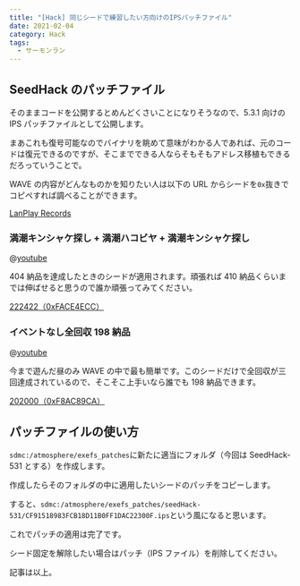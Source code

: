 ```yaml
---
title: "[Hack] 同じシードで練習したい方向けのIPSパッチファイル"
date: 2021-02-04
category: Hack
tags:
  - サーモンラン
---
```


## SeedHack のパッチファイル

そのままコードを公開するとめんどくさいことになりそうなので、5.3.1 向けの IPS パッチファイルとして公開します。

まあこれも復号可能なのでバイナリを眺めて意味がわかる人であれば、元のコードは復元できるのですが、そこまでできる人ならそもそもアドレス移植もできるだろっていうことで。

WAVE の内容がどんなものかを知りたい人は以下の URL からシードを`0x`抜きでコピペすれば調べることができます。

[LanPlay Records](https://salmonrun-records.netlify.app/ocean/?seed=0xFACE4ECC)

### 満潮キンシャケ探し + 満潮ハコビヤ + 満潮キンシャケ探し

@[youtube](https://www.youtube.com/watch?v=0P9IlQ-9ciM)

404 納品を達成したときのシードが適用されます。頑張れば 410 納品くらいまでは伸ばせると思うので誰か頑張ってみてください。

[222422（0xFACE4ECC）](https://cdn.discordapp.com/attachments/806624731741814866/806625784185880576/CF91518983FCB18D11B0FF1DAC22300F.ips)

### イベントなし全回収 198 納品

@[youtube](https://www.youtube.com/watch?v=4L1HLOGhqRs)

今まで遊んだ昼のみ WAVE の中で最も簡単です。このシードだけで全回収が三回達成されているので、そこそこ上手いなら誰でも 198 納品できます。

[202000（0xF8AC89CA）](https://cdn.discordapp.com/attachments/806624731741814866/806624787169804288/CF91518983FCB18D11B0FF1DAC22300F.ips)

## パッチファイルの使い方

`sdmc:/atmosphere/exefs_patches`に新たに適当にフォルダ（今回は SeedHack-531 とする）を作成します。

作成したらそのフォルダの中に適用したいシードのパッチをコピーします。

すると、`sdmc:/atmosphere/exefs_patches/seedHack-531/CF91518983FCB18D11B0FF1DAC22300F.ips`という風になると思います。

これでパッチの適用は完了です。

シード固定を解除したい場合はパッチ（IPS ファイル）を削除してください。

記事は以上。
